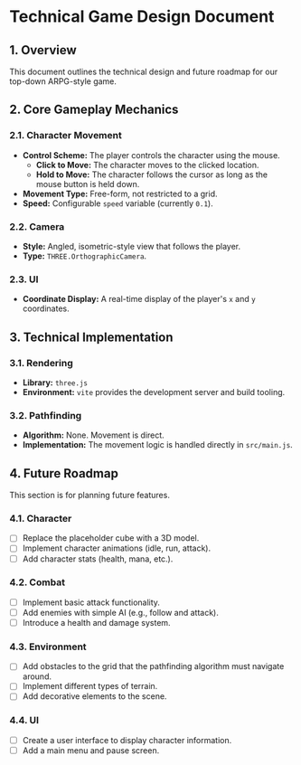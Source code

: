 # Technical Game Design Document

## 1. Overview
This document outlines the technical design and future roadmap for our top-down ARPG-style game.

## 2. Core Gameplay Mechanics
### 2.1. Character Movement
- **Control Scheme:** The player controls the character using the mouse.
  - **Click to Move:** The character moves to the clicked location.
  - **Hold to Move:** The character follows the cursor as long as the mouse button is held down.
- **Movement Type:** Free-form, not restricted to a grid.
- **Speed:** Configurable `speed` variable (currently `0.1`).

### 2.2. Camera
- **Style:** Angled, isometric-style view that follows the player.
- **Type:** `THREE.OrthographicCamera`.

### 2.3. UI
- **Coordinate Display:** A real-time display of the player's `x` and `y` coordinates.

## 3. Technical Implementation
### 3.1. Rendering
- **Library:** `three.js`
- **Environment:** `vite` provides the development server and build tooling.

### 3.2. Pathfinding
- **Algorithm:** None. Movement is direct.
- **Implementation:** The movement logic is handled directly in `src/main.js`.

## 4. Future Roadmap
This section is for planning future features.

### 4.1. Character
- [ ] Replace the placeholder cube with a 3D model.
- [ ] Implement character animations (idle, run, attack).
- [ ] Add character stats (health, mana, etc.).

### 4.2. Combat
- [ ] Implement basic attack functionality.
- [ ] Add enemies with simple AI (e.g., follow and attack).
- [ ] Introduce a health and damage system.

### 4.3. Environment
- [ ] Add obstacles to the grid that the pathfinding algorithm must navigate around.
- [ ] Implement different types of terrain.
- [ ] Add decorative elements to the scene.

### 4.4. UI
- [ ] Create a user interface to display character information.
- [ ] Add a main menu and pause screen.
